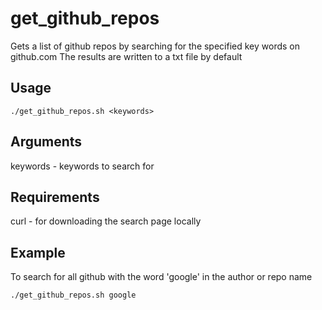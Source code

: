 # get_github_repos
Gets a list of github repos by searching for the specified key words on github.com
The results are written to a txt file by default

## Usage

```
./get_github_repos.sh <keywords>
```

## Arguments

keywords - keywords to search for 

## Requirements

curl - for downloading the search page locally

## Example

To search for all github with the word 'google' in the author or repo name
```
./get_github_repos.sh google
```
